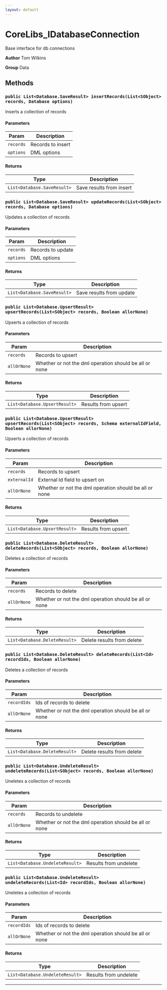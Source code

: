 ```yaml
---
layout: default
---
```

# CoreLibs_IDatabaseConnection

Base interface for db connections


**Author** Tom Wilkins


**Group** Data

## Methods
### `public List<Database.SaveResult> insertRecords(List<SObject> records, Database options)`

Inserts a collection of records

#### Parameters

|Param|Description|
|---|---|
|`records`|Records to insert|
|`options`|DML options|

#### Returns

|Type|Description|
|---|---|
|`List<Database.SaveResult>`|Save results from insert|

### `public List<Database.SaveResult> updateRecords(List<SObject> records, Database options)`

Updates a collection of records

#### Parameters

|Param|Description|
|---|---|
|`records`|Records to update|
|`options`|DML options|

#### Returns

|Type|Description|
|---|---|
|`List<Database.SaveResult>`|Save results from update|

### `public List<Database.UpsertResult> upsertRecords(List<SObject> records, Boolean allorNone)`

Upserts a collection of records

#### Parameters

|Param|Description|
|---|---|
|`records`|Records to upsert|
|`allOrNone`|Whether or not the dml operation should be all or none|

#### Returns

|Type|Description|
|---|---|
|`List<Database.UpsertResult>`|Results from upsert|

### `public List<Database.UpsertResult> upsertRecords(List<SObject> records, Schema externalIdField, Boolean allorNone)`

Upserts a collection of records

#### Parameters

|Param|Description|
|---|---|
|`records`|Records to upsert|
|`externalId`|External Id field to upsert on|
|`allOrNone`|Whether or not the dml operation should be all or none|

#### Returns

|Type|Description|
|---|---|
|`List<Database.UpsertResult>`|Results from upsert|

### `public List<Database.DeleteResult> deleteRecords(List<SObject> records, Boolean allorNone)`

Deletes a collection of records

#### Parameters

|Param|Description|
|---|---|
|`records`|Records to delete|
|`allOrNone`|Whether or not the dml operation should be all or none|

#### Returns

|Type|Description|
|---|---|
|`List<Database.DeleteResult>`|Delete results from delete|

### `public List<Database.DeleteResult> deleteRecords(List<Id> recordIds, Boolean allorNone)`

Deletes a collection of records

#### Parameters

|Param|Description|
|---|---|
|`recordIds`|Ids of records to delete|
|`allOrNone`|Whether or not the dml operation should be all or none|

#### Returns

|Type|Description|
|---|---|
|`List<Database.DeleteResult>`|Delete results from delete|

### `public List<Database.UndeleteResult> undeleteRecords(List<SObject> records, Boolean allorNone)`

Uneletes a collection of records

#### Parameters

|Param|Description|
|---|---|
|`records`|Records to undelete|
|`allOrNone`|Whether or not the dml operation should be all or none|

#### Returns

|Type|Description|
|---|---|
|`List<Database.UndeleteResult>`|Results from undelete|

### `public List<Database.UndeleteResult> undeleteRecords(List<Id> recordIds, Boolean allorNone)`

Uneletes a collection of records

#### Parameters

|Param|Description|
|---|---|
|`recordIds`|Ids of records to delete|
|`allOrNone`|Whether or not the dml operation should be all or none|

#### Returns

|Type|Description|
|---|---|
|`List<Database.UndeleteResult>`|Results from undelete|

---
